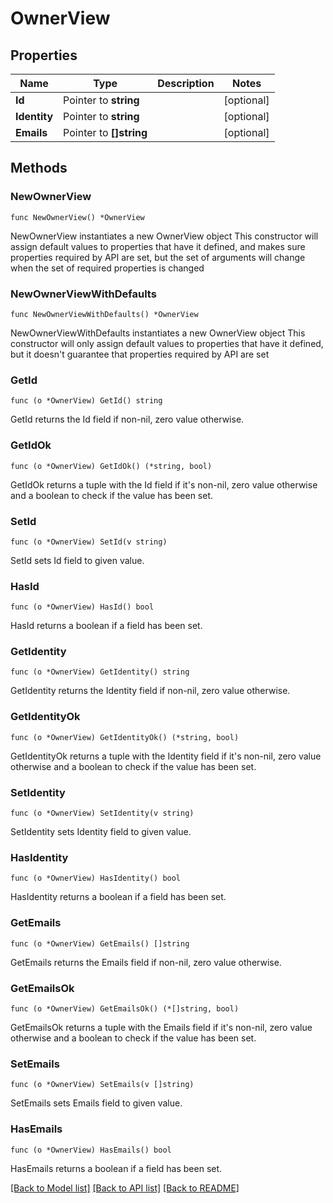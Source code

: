# OwnerView

## Properties

Name | Type | Description | Notes
------------ | ------------- | ------------- | -------------
**Id** | Pointer to **string** |  | [optional] 
**Identity** | Pointer to **string** |  | [optional] 
**Emails** | Pointer to **[]string** |  | [optional] 

## Methods

### NewOwnerView

`func NewOwnerView() *OwnerView`

NewOwnerView instantiates a new OwnerView object
This constructor will assign default values to properties that have it defined,
and makes sure properties required by API are set, but the set of arguments
will change when the set of required properties is changed

### NewOwnerViewWithDefaults

`func NewOwnerViewWithDefaults() *OwnerView`

NewOwnerViewWithDefaults instantiates a new OwnerView object
This constructor will only assign default values to properties that have it defined,
but it doesn't guarantee that properties required by API are set

### GetId

`func (o *OwnerView) GetId() string`

GetId returns the Id field if non-nil, zero value otherwise.

### GetIdOk

`func (o *OwnerView) GetIdOk() (*string, bool)`

GetIdOk returns a tuple with the Id field if it's non-nil, zero value otherwise
and a boolean to check if the value has been set.

### SetId

`func (o *OwnerView) SetId(v string)`

SetId sets Id field to given value.

### HasId

`func (o *OwnerView) HasId() bool`

HasId returns a boolean if a field has been set.

### GetIdentity

`func (o *OwnerView) GetIdentity() string`

GetIdentity returns the Identity field if non-nil, zero value otherwise.

### GetIdentityOk

`func (o *OwnerView) GetIdentityOk() (*string, bool)`

GetIdentityOk returns a tuple with the Identity field if it's non-nil, zero value otherwise
and a boolean to check if the value has been set.

### SetIdentity

`func (o *OwnerView) SetIdentity(v string)`

SetIdentity sets Identity field to given value.

### HasIdentity

`func (o *OwnerView) HasIdentity() bool`

HasIdentity returns a boolean if a field has been set.

### GetEmails

`func (o *OwnerView) GetEmails() []string`

GetEmails returns the Emails field if non-nil, zero value otherwise.

### GetEmailsOk

`func (o *OwnerView) GetEmailsOk() (*[]string, bool)`

GetEmailsOk returns a tuple with the Emails field if it's non-nil, zero value otherwise
and a boolean to check if the value has been set.

### SetEmails

`func (o *OwnerView) SetEmails(v []string)`

SetEmails sets Emails field to given value.

### HasEmails

`func (o *OwnerView) HasEmails() bool`

HasEmails returns a boolean if a field has been set.


[[Back to Model list]](../README.md#documentation-for-models) [[Back to API list]](../README.md#documentation-for-api-endpoints) [[Back to README]](../README.md)


